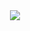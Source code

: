 <body>
    <div align="center">
        <img src="https://github.com/23000003/Prog-Notes/assets/144243351/f8a4c2c9-77bd-4ed3-bacf-a1c5938bf67d">
    </div>
</body>
